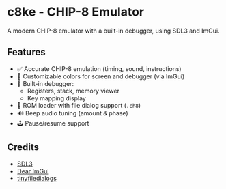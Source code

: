 # c8ke - CHIP-8 Emulator

A modern CHIP-8 emulator with a built-in debugger, using SDL3 and ImGui.

## Features

- ✅ Accurate CHIP-8 emulation (timing, sound, instructions)
- 🎨 Customizable colors for screen and debugger (via ImGui)
- 🧪 Built-in debugger:
  - Registers, stack, memory viewer
  - Key mapping display
- 📂 ROM loader with file dialog support (`.ch8`)
- 🔊 Beep audio tuning (amount & phase)
- 🕹️ Pause/resume support

## Credits

- [SDL3](https://github.com/libsdl-org/SDL)
- [Dear ImGui](https://github.com/ocornut/imgui)
- [tinyfiledialogs](https://sourceforge.net/projects/tinyfiledialogs/)
